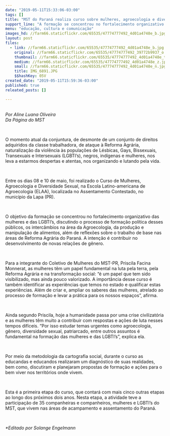 ```yaml
---
date: "2019-05-11T15:33:06-03:00"
tags: []
title: "MST do Paraná realiza curso sobre mulheres, agroecologia e diversidade sexual"
support_line: "A formação se concentrou no fortalecimento organizativo das mulheres e das LGBTI’s, discutindo a formação política, intercâmbios na área da Agroecologia e o trabalho de base"
menu: "educação, cultura e comunicação"
images_hd: //farm66.staticflickr.com/65535/47774777492_4d01a4748e_b.jpg
layout: post
files:
  - link: //farm66.staticflickr.com/65535/47774777492_4d01a4748e_b.jpg
    original: //farm66.staticflickr.com/65535/47774777492_39772b9937_o.jpg
    thumbnail: //farm66.staticflickr.com/65535/47774777492_4d01a4748e_t.jpg
    medium: //farm66.staticflickr.com/65535/47774777492_4d01a4748e_z.jpg
    small: //farm66.staticflickr.com/65535/47774777492_4d01a4748e_n.jpg
    title: IMG_6891.JPG
    $$hashKey: 05V
created_date: "2019-05-11T15:59:36-03:00"
published: true
releated_posts: []

---
```

<p><br />
<em>Por Aline Luana Oliveira<br />
Da P&aacute;gina do MST​</em></p>

<p>&nbsp;</p>

<p>O momento atual da conjuntura, de desmonte de um conjunto de direitos adquiridos da classe trabalhadora, de ataque &agrave; Reforma Agr&aacute;ria, naturaliza&ccedil;&atilde;o da viol&ecirc;ncia &agrave;s popula&ccedil;&otilde;es de L&eacute;sbicas, Gays, Bissexuais, Transexuais e Intersexuais (LGBTI&rsquo;s), negros, ind&iacute;genas e mulheres, nos leva a estarmos despertas e atentas, nos organizando e lutando pela vida.</p>

<p>&nbsp;</p>

<p>Entre os dias 08 e 10 de maio, foi realizado o Curso de Mulheres, Agroecologia e Diversidade Sexual, na Escola Latino-americana de Agroecologia (ELAA), localizada no Assentamento Contestado, no munic&iacute;pio da Lapa (PR).</p>

<p>&nbsp;</p>

<p>O objetivo da forma&ccedil;&atilde;o se concentrou no fortalecimento organizativo das mulheres e das LGBTI&rsquo;s, discutindo o processo de forma&ccedil;&atilde;o pol&iacute;tica desses p&uacute;blicos, os interc&acirc;mbios na &aacute;rea da Agroecologia, da produ&ccedil;&atilde;o e manipula&ccedil;&atilde;o de alimentos, al&eacute;m de reflex&otilde;es sobre o trabalho de base nas &aacute;reas de Reforma Agr&aacute;ria do Paran&aacute;. A inten&ccedil;&atilde;o &eacute; contribuir no desenvolvimento de novas rela&ccedil;&otilde;es de g&ecirc;nero.</p>

<p>&nbsp;</p>

<p>Para a integrante do Coletivo de Mulheres do MST-PR, Priscila Facina Monnerat, as mulheres t&ecirc;m um papel fundamental na luta pela terra, pela Reforma Agr&aacute;ria e na transforma&ccedil;&atilde;o social: &ldquo;&eacute; um papel que tem sido visibilizado, mas ainda pouco valorizado. A import&acirc;ncia desse curso &eacute; tamb&eacute;m identificar as experi&ecirc;ncias que temos no estado e qualificar estas experi&ecirc;ncias. Al&eacute;m de criar e, ampliar os saberes das mulheres, atrelado ao processo de forma&ccedil;&atilde;o e levar a pr&aacute;tica para os nossos espa&ccedil;os&rdquo;, afirma.</p>

<p>&nbsp;</p>

<p>Ainda segundo Priscila, hoje a humanidade passa por uma crise civilizat&oacute;ria e as mulheres t&ecirc;m muito a contribuir com respostas e a&ccedil;&otilde;es de luta nesses tempos dif&iacute;ceis. &ldquo;Por isso estudar temas urgentes como agroecologia, g&ecirc;nero, diversidade sexual, patriarcado, entre outros assuntos &eacute; fundamental na forma&ccedil;&atilde;o das mulheres e das LGBTI&rsquo;s&rdquo;, explica ela.</p>

<p>&nbsp;</p>

<p>Por meio da metodologia da cartografia social, durante o curso as educandas e educandos realizaram um diagn&oacute;stico de suas realidades, bem como, discutiram e planejaram propostas de forma&ccedil;&atilde;o e a&ccedil;&otilde;es para o bem viver nos territ&oacute;rios onde vivem.</p>

<p>&nbsp;</p>

<p>Esta &eacute; a primeira etapa do curso, que contar&aacute; com mais cinco outras etapas ao longo dos pr&oacute;ximos dois anos. Nesta etapa, a atividade teve a participa&ccedil;&atilde;o de 35 companheiras e companheiros, mulheres e LGBTI&rsquo;s do MST, que vivem nas &aacute;reas de acampamento e assentamento do Paran&aacute;.</p>

<p>&nbsp;</p>

<p><em>*Editado por Solange Engelmann</em></p>
